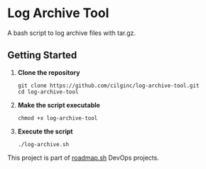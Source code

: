 # Log Archive Tool
A bash script to log archive files with tar.gz.

## Getting Started
1. **Clone the repository**
    ```
    git clone https://github.com/cilginc/log-archive-tool.git
    cd log-archive-tool
    ```

2. **Make the script executable**
    ```
    chmod +x log-archive-tool
    ```
3. **Execute the script**  
    ```
    ./log-archive.sh
    ```
This project is part of [roadmap.sh](https://roadmap.sh/projects/log-archive-tool) DevOps projects.
